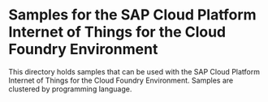 # Samples for the SAP Cloud Platform Internet of Things for the Cloud Foundry Environment

This directory holds samples that can be used with the SAP Cloud Platform Internet of Things for the Cloud Foundry Environment. Samples are clustered by programming language.
